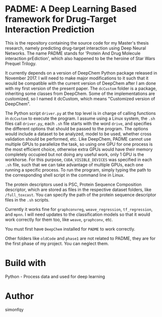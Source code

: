 # PADME: A Deep Learning Based framework for Drug-Target Interaction Prediction 
This is the repository containing the source code for my Master's thesis research, namely predicting drug-target interaction using Deep Neural Networks. The name PADME stands for 'Protein And Drug Molecule interaction prEdiction', which also happened to be the heroine of Star Wars Prequel Trilogy. 

It currently depends on a version of DeepChem Python package released in November 2017. I will need to make major modifications to it such that it would be compatible with the current version of DeepChem after I am done with my first version of the present paper. The `dcCustom` folder is a package, inheriting some classes from DeepChem. Some of the implementations are customized, so I named it dcCustom, which means "Customized version of DeepChem". 

The Python script `driver.py` at the top level is in charge of calling functions in `dcCustom` to execute the program. I assume using a Linux system, the `.sh` files call `driver.py`, each `.sh` file starts with the word `drive`, and specifies the different options that should be passed to the program. The options would include a dataset to be analyzed, model to be used, whether cross validation should be performed, etc. Like DeepChem, PADME cannot use multiple GPUs to parallelize the task, so using one GPU for one process is the most efficient choice, otherwise extra GPUs would have their memory completely occupied but not doing any useful work, only 1 GPU is the workhorse. For this purpose, `CUDA_VISIBLE_DEVICES` was specified in each `.sh` file, such that we can take advantage of multiple GPUs, each one running a specific process. To run the program, simply typing the path to the corresponding shell script in the command line in Linux.

The protein descriptors used is PSC, Protein Sequence Composition descriptor, which are stored as files in the respective dataset folders, like `/full_toxcast`. You can specify the path of the protein sequence descriptor files in the `.sh` scripts. 

Currently it works fine for `graphconvreg`, `weave_regression`, `tf_regression`, and `mpnn`. I will need updates to the classification models so that it would work correctly for them too, like `weave`, `graphconv`, etc. 

You must first have `DeepChem` installed for `PADME` to work correctly.

Other folders like `oldCode` and `phase1` are not related to PADME, they are for the first phase of my project. You can neglect them.

# Build with
Python - Process data and used for deep learning

# Author
simonfqy
